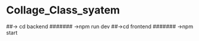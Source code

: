 # Collage_Class_syatem
 ##-> cd backend 
  #######     ->npm run dev
##->cd frontend
#######       ->npm start
